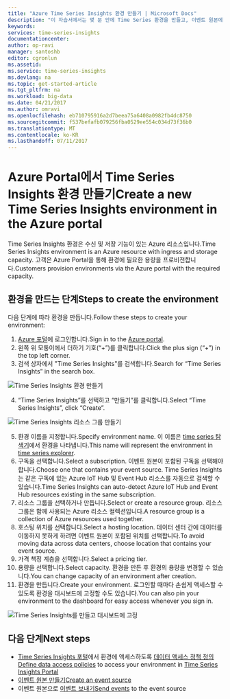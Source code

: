 ```yaml
---
title: "Azure Time Series Insights 환경 만들기 | Microsoft Docs"
description: "이 자습서에서는 몇 분 안에 Time Series 환경을 만들고, 이벤트 원본에 연결하고, 이벤트 데이터 분석을 준비하는 방법을 배웁니다."
keywords: 
services: time-series-insights
documentationcenter: 
author: op-ravi
manager: santoshb
editor: cgronlun
ms.assetid: 
ms.service: time-series-insights
ms.devlang: na
ms.topic: get-started-article
ms.tgt_pltfrm: na
ms.workload: big-data
ms.date: 04/21/2017
ms.author: omravi
ms.openlocfilehash: eb710795916a2d7beea75a6408a0982fb4dc8750
ms.sourcegitcommit: f537befafb079256fba0529ee554c034d73f36b0
ms.translationtype: MT
ms.contentlocale: ko-KR
ms.lasthandoff: 07/11/2017
---
```

# <a name="create-a-new-time-series-insights-environment-in-the-azure-portal"></a><span data-ttu-id="45ce7-103">Azure Portal에서 Time Series Insights 환경 만들기</span><span class="sxs-lookup"><span data-stu-id="45ce7-103">Create a new Time Series Insights environment in the Azure portal</span></span>

<span data-ttu-id="45ce7-104">Time Series Insights 환경은 수신 및 저장 기능이 있는 Azure 리소스입니다.</span><span class="sxs-lookup"><span data-stu-id="45ce7-104">Time Series Insights environment is an Azure resource with ingress and storage capacity.</span></span> <span data-ttu-id="45ce7-105">고객은 Azure Portal을 통해 환경에 필요한 용량을 프로비전합니다.</span><span class="sxs-lookup"><span data-stu-id="45ce7-105">Customers provision environments via the Azure portal with the required capacity.</span></span>

## <a name="steps-to-create-the-environment"></a><span data-ttu-id="45ce7-106">환경을 만드는 단계</span><span class="sxs-lookup"><span data-stu-id="45ce7-106">Steps to create the environment</span></span>

<span data-ttu-id="45ce7-107">다음 단계에 따라 환경을 만듭니다.</span><span class="sxs-lookup"><span data-stu-id="45ce7-107">Follow these steps to create your environment:</span></span>

1.  <span data-ttu-id="45ce7-108">[Azure 포털](https://portal.azure.com)에 로그인합니다.</span><span class="sxs-lookup"><span data-stu-id="45ce7-108">Sign in to the [Azure portal](https://portal.azure.com).</span></span>
2.  <span data-ttu-id="45ce7-109">왼쪽 위 모퉁이에서 더하기 기호(“+”)를 클릭합니다.</span><span class="sxs-lookup"><span data-stu-id="45ce7-109">Click the plus sign (“+”) in the top left corner.</span></span>
3.  <span data-ttu-id="45ce7-110">검색 상자에서 "Time Series Insights"를 검색합니다.</span><span class="sxs-lookup"><span data-stu-id="45ce7-110">Search for “Time Series Insights” in the search box.</span></span>

  ![Time Series Insights 환경 만들기](media/get-started/getstarted-create-environment1.png)

4.  <span data-ttu-id="45ce7-112">“Time Series Insights”를 선택하고 “만들기”를 클릭합니다.</span><span class="sxs-lookup"><span data-stu-id="45ce7-112">Select “Time Series Insights”, click “Create”.</span></span>

  ![Time Series Insights 리소스 그룹 만들기](media/get-started/getstarted-create-environment2.png)

5.  <span data-ttu-id="45ce7-114">환경 이름을 지정합니다.</span><span class="sxs-lookup"><span data-stu-id="45ce7-114">Specify environment name.</span></span> <span data-ttu-id="45ce7-115">이 이름은 [time series 탐색기](https://insights.timeseries.azure.com)에서 환경을 나타냅니다.</span><span class="sxs-lookup"><span data-stu-id="45ce7-115">This name will represent the environment in [time series explorer](https://insights.timeseries.azure.com).</span></span>
6.  <span data-ttu-id="45ce7-116">구독을 선택합니다.</span><span class="sxs-lookup"><span data-stu-id="45ce7-116">Select a subscription.</span></span> <span data-ttu-id="45ce7-117">이벤트 원본이 포함된 구독을 선택해야 합니다.</span><span class="sxs-lookup"><span data-stu-id="45ce7-117">Choose one that contains your event source.</span></span> <span data-ttu-id="45ce7-118">Time Series Insights는 같은 구독에 있는 Azure IoT Hub 및 Event Hub 리소스를 자동으로 검색할 수 있습니다.</span><span class="sxs-lookup"><span data-stu-id="45ce7-118">Time Series Insights can auto-detect Azure IoT Hub and Event Hub resources existing in the same subscription.</span></span>
7.  <span data-ttu-id="45ce7-119">리소스 그룹을 선택하거나 만듭니다.</span><span class="sxs-lookup"><span data-stu-id="45ce7-119">Select or create a resource group.</span></span> <span data-ttu-id="45ce7-120">리소스 그룹은 함께 사용되는 Azure 리소스 컬렉션입니다.</span><span class="sxs-lookup"><span data-stu-id="45ce7-120">A resource group is a collection of Azure resources used together.</span></span>
8.  <span data-ttu-id="45ce7-121">호스팅 위치를 선택합니다.</span><span class="sxs-lookup"><span data-stu-id="45ce7-121">Select a hosting location.</span></span> <span data-ttu-id="45ce7-122">데이터 센터 간에 데이터를 이동하지 못하게 하려면 이벤트 원본이 포함된 위치를 선택합니다.</span><span class="sxs-lookup"><span data-stu-id="45ce7-122">To avoid moving data across data centers, choose location that contains your event source.</span></span>
9.  <span data-ttu-id="45ce7-123">가격 책정 계층을 선택합니다.</span><span class="sxs-lookup"><span data-stu-id="45ce7-123">Select a pricing tier.</span></span>
10. <span data-ttu-id="45ce7-124">용량을 선택합니다.</span><span class="sxs-lookup"><span data-stu-id="45ce7-124">Select capacity.</span></span> <span data-ttu-id="45ce7-125">환경을 만든 후 환경의 용량을 변경할 수 있습니다.</span><span class="sxs-lookup"><span data-stu-id="45ce7-125">You can change capacity of an environment after creation.</span></span>
11. <span data-ttu-id="45ce7-126">환경을 만듭니다.</span><span class="sxs-lookup"><span data-stu-id="45ce7-126">Create your environment.</span></span> <span data-ttu-id="45ce7-127">로그인할 때마다 손쉽게 액세스할 수 있도록 환경을 대시보드에 고정할 수도 있습니다.</span><span class="sxs-lookup"><span data-stu-id="45ce7-127">You can also pin your environment to the dashboard for easy access whenever you sign in.</span></span>

  ![Time Series Insights를 만들고 대시보드에 고정](media/get-started/getstarted-create-environment3.png)

## <a name="next-steps"></a><span data-ttu-id="45ce7-129">다음 단계</span><span class="sxs-lookup"><span data-stu-id="45ce7-129">Next steps</span></span>

* <span data-ttu-id="45ce7-130">[Time Series Insights 포털](https://insights.timeseries.azure.com)에서 환경에 액세스하도록 [데이터 액세스 정책 정의](time-series-insights-data-access.md)</span><span class="sxs-lookup"><span data-stu-id="45ce7-130">[Define data access policies](time-series-insights-data-access.md) to access your environment in [Time Series Insights Portal](https://insights.timeseries.azure.com)</span></span>
* [<span data-ttu-id="45ce7-131">이벤트 원본 만들기</span><span class="sxs-lookup"><span data-stu-id="45ce7-131">Create an event source</span></span>](time-series-insights-add-event-source.md)
* <span data-ttu-id="45ce7-132">이벤트 원본으로 [이벤트 보내기](time-series-insights-send-events.md)</span><span class="sxs-lookup"><span data-stu-id="45ce7-132">[Send events](time-series-insights-send-events.md) to the event source</span></span>
